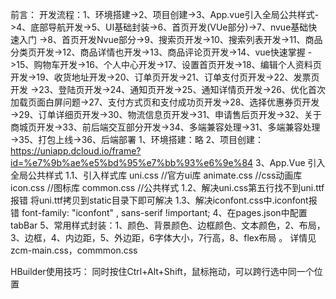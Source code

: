 前言：
开发流程：1、环境搭建->2、项目创建->3、App.vue引入全局公共样式->4、底部导航开发->5、UI基础封装->6、首页开发(VUe部分)->7、nvue基础快速入门
	->8、首页开发Nvue部分->9、搜索页开发->10、搜索列表开发->11、商品分类页开发->12、商品详情也开发->13、商品评论页开发->14、vue快速掌握
	->15、购物车开发->16、个人中心开发->17、设置首页开发->18、编辑个人资料页开发->19、收货地址开发->20、订单页开发->21、订单支付页开发->22、发票页开发
	->23、登陆页开发->24、通知页开发->25、通知详情页开发->26、优化首次加载页面白屏问题->27、支付方式页和支付成功页开发->28、选择优惠券页开发
	->29、订单详细页开发->30、物流信息页开发->31、申请售后页开发->32、关于商城页开发->33、前后端交互部分开发->34、多端兼容处理->31、多端兼容处理
	->35、打包上线->36、后端部署
1、环境搭建：略
2、项目创建：https://uniapp.dcloud.io/frame?id=%e7%9b%ae%e5%bd%95%e7%bb%93%e6%9e%84
3、App.Vue 引入全局公共样式
	1.1、引入样式库
		uni.css 	//官方ui库
		animate.css //css动画库
		icon.css 	//图标库
		common.css 	//公共样式
	1.2、解决uni.css第五行找不到uni.ttf报错
	将uni.ttf拷贝到static目录下即可解决
	1.3、解决iconfont.css中.iconfont报错
	font-family: "iconfont"  , sans-serif  !important;
4、在pages.json中配置tabBar
5、常用样式封装：1、颜色、背景颜色、边框颜色、文本颜色，2、布局，3、边框，4、内边距，5、外边距，6字体大小，7行高，8、flex布局 。 详情见zcm-main.css，commmon.css




HBuilder使用技巧：
同时按住Ctrl+Alt+Shift，鼠标拖动，可以跨行选中同一个位置